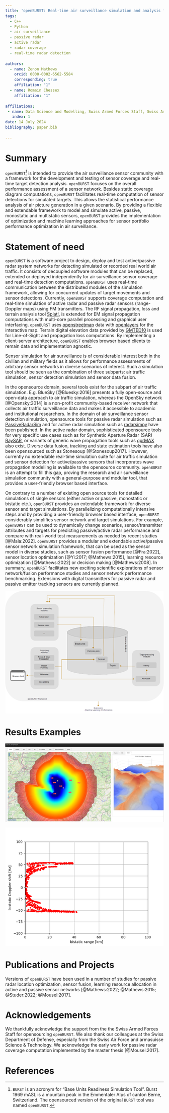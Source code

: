 ```yaml
---
title: 'openBURST: Real-time air surveillance simulation and analysis for active and passive sensors'
tags:
  - C++
  - Python
  - air surveillance
  - passive radar
  - active radar
  - radar coverage
  - real-time radar detection

authors:
  - name: Zenon Mathews
    orcid: 0000-0002-6562-5584
    corresponding: true 
    affiliation: "1" 
  - name: Romain Chessex 
    affiliation: "1"

affiliations:
 - name: Data Science and Modelling, Swiss Armed Forces Staff, Swiss Army, Switzerland
   index: 1
date: 14 July 2024
bibliography: paper.bib

---
```



# Summary

`openBURST`[^1] is intended to provide the air surveillance sensor community with a framework for the development and testing of sensor coverage and real-time target detection analysis. `openBURST` focuses on the overall performance assessment of a sensor network. Besides static coverage diagram computations, `openBURST` facilitates real-time computation of sensor detections for simulated targets. This allows the statistical performance analysis of air picture generation in a given scenario. By providing a flexible and extendable framework to model and simulate active, passive, monostatic and multistatic sensors, `openBURST` provides the implementation of optimization and machine learning approaches for sensor portfolio performance optimization in air surveillance.

[^1]: `BURST` is an acronym for “Base Units Readiness Simulation Tool”. Burst 1969 mASL is a mountain peak in the Emmentaler Alps of canton Berne, Switzerland. The opensourced version of the original `BURST` tool was named `openBURST`.

# Statement of need

`openBURST` is a software project to design, deploy and test active/passive radar system networks for detecting simulated or recorded real world air traffic. It consists of decoupled software modules that can be replaced, extended or deployed independently for air surveillance sensor coverage and real-time detection computations. `openBURST` uses real-time communication between the distributed modules of the simulation framework, allowing for concurrent updates of target movements and sensor detections. Currently, `openBURST` supports coverage computation and real-time simulation of active radar and passive radar sensors (range-Doppler maps) using FM transmitters. The RF signal propagation, loss and terrain analysis tool [Splat!](https://www.qsl.net/kd2bd/splat.html), is extended for EM signal propagation computations with multi-core parallel processing and graphical user interfacing. `openBURST` uses [openstreetmap](https://openstreetmap.org) data with [openlayers](https://openlayers.org) for the interactive map. Terrain digital elevation data provided by [GMTED10](https://www.usgs.gov/coastal-changes-and-impacts/gmted2010) is used for Line-of-Sight and propagation loss computations. By implementing a client-server architecture, `openBURST` enables browser based clients to remain data and implementation agnostic. 

Sensor simulation for air surveillance is of considerable interest both in the civilian and military fields as it allows for performance assessments of arbitrary sensor networks in diverse scenarios of interest. Such a simulation tool should be seen as the combination of three subparts: air traffic simulation, sensor detection simulation and sensor data fusion. 

In the opensource domain, several tools exist for the subpart of air traffic simulation. E.g. BlueSky [@Bluesky:2016] presents a fully open-source and open-data approach to air traffic simulation, whereas the
OpenSky network [@Opensky:2014] is a non-profit community-based receiver network that collects air traffic surveillance data and makes it accessible to academic and institutional researchers. In the domain of air surveillance sensor detection simulation, opensource tools for passive radar simulation such as [PassiveRadarSim](https://github.com/bradleeharr/PassiveRadarSim) and for active radar simulation such as [radarsimpy](https://github.com/radarsimx/radarsimpy) have been published. In the active radar domain, sophisticated opensource tools for very specific use cases such as for Synthetic Aperture Radar (SAR) [RaySAR](https://github.com/StefanJAuer/RaySAR), or variants of generic wave propagation tools such as [gprMAX](https://github.com/gprMax/gprMax) also exist. Diverse data fusion, tracking and state estimation tools have also been opensourced such as Stonesoup [@Stonesoup2017]. However, currently no extendable real-time simulation suite for air traffic simulation and sensor detection for active/passive sensors that incorporates wave propagation modelling is available to the opensource community. `openBURST` is an attempt to fill this gap, proving the research and air surveillance simulation community with a general-purpose and modular tool, that provides a user-friendly browser based interface. 

On contrary to a number of existing open source tools for detailed simulations of single sensors (either active or passive, monostatic or bistatic etc.), `openBURST` provides an extendable framework for diverse sensor and target simulations. By parallelizing computationally intensive steps and by providing a user-friendly browser based interface, `openBURST` considerably simplifies sensor network and target simulations. For example, `openBURST` can be used to dynamically change scenarios, sensor/transmitter attributes and targets for predicting passive/active radar performance and compare with real-world test measurements as needed by recent studies [@Mala:2022]. `openBURST` provides a modular and extendable active/passive sensor network simulation framework, that can be used as the sensor model in diverse studies, such as sensor fusion performance [@Fra:2022], sensor location optimization [@Yi:2017; @Mathews:2015], learning resource optimization [@Mathews:2022] or decision making [@Mathews:2008]. In summary, `openBURST` facilitates new exciting scientific explorations of sensor network/fusion performance studies and sensor network performance benchmarking. Extensions with digital transmitters for passive radar and passive emitter tracking sensors are currently planned.

![openBURST framework with its component modules and real-time database.](./openburst_architecture.png)

# Results Examples

![Example of passive radar coverage computation. Left: with numbered receivers and transmitters of opportunity, right: terrain backdrop of the sensor position.](./openburst_pcl.png)


![Example of passive radar real-time range-Doppler detections for a given target scenario of a closely flying formation of aerial vehicles.](./range_doppler_openburst_pcl.png)


# Publications and Projects

Versions of `openBURST` have been used in a number of studies for passive radar location optimization, sensor fusion, learning resource allocation in active and passive sensor networks [@Mathews:2022; @Mathews:2015; @Studer:2022; @Mousel:2017]. 


# Acknowledgements

We thankfully acknowledge the support from the the Swiss Armed Forces Staff for opensourcing `openBURST`. We also thank our colleagues at the Swiss Department of Defense, especially from the Swiss Air Force and  armasuisse Science & Technology. We acknowledge the early work for passive radar coverage computation implemented by the master thesis [@Mousel:2017].

# References